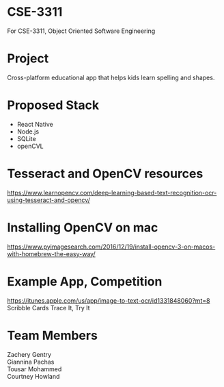 # CSE-3311
For CSE-3311, Object Oriented Software Engineering

# Project
Cross-platform educational app that helps kids learn spelling and shapes.

# Proposed Stack
* React Native
* Node.js
* SQLite
* openCVL

# Tesseract and OpenCV resources
https://www.learnopencv.com/deep-learning-based-text-recognition-ocr-using-tesseract-and-opencv/

# Installing OpenCV on mac
https://www.pyimagesearch.com/2016/12/19/install-opencv-3-on-macos-with-homebrew-the-easy-way/

# Example App, Competition
https://itunes.apple.com/us/app/image-to-text-ocr/id1331848060?mt=8
Scribble Cards
Trace It, Try It

# Team Members
Zachery Gentry  
Giannina Pachas  
Tousar Mohammed  
Courtney Howland  
